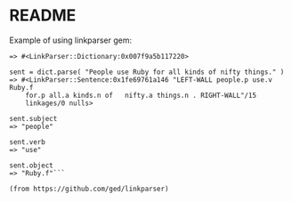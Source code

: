 # README

Example of using linkparser gem:

```dict = LinkParser::Dictionary.new
=> #<LinkParser::Dictionary:0x007f9a5b117220>

sent = dict.parse( "People use Ruby for all kinds of nifty things." )
=> #<LinkParser::Sentence:0x1fe69761a146 "LEFT-WALL people.p use.v Ruby.f
    for.p all.a kinds.n of   nifty.a things.n . RIGHT-WALL"/15
    linkages/0 nulls>

sent.subject
=> "people"

sent.verb
=> "use"

sent.object
=> "Ruby.f"```

(from https://github.com/ged/linkparser)
